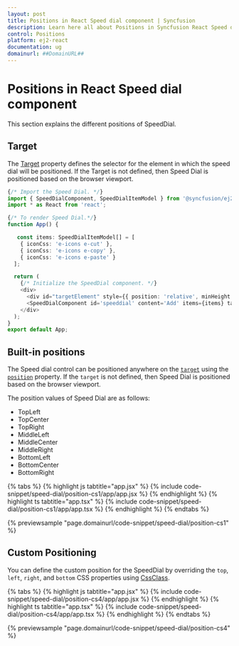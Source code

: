 ```yaml
---
layout: post
title: Positions in React Speed dial component | Syncfusion
description: Learn here all about Positions in Syncfusion React Speed dial component of Syncfusion Essential JS 2 and more.
control: Positions 
platform: ej2-react
documentation: ug
domainurl: ##DomainURL##
---
```


# Positions in React Speed dial component

This section explains the different positions of SpeedDial.

## Target

The [Target](https://helpej2.syncfusion.com/react/documentation/api/speed-dial#target) property defines the selector for the element in which the speed dial will be positioned. If the Target is not defined, then Speed Dial is positioned based on the browser viewport.

```ts
{/* Import the Speed Dial. */}
import { SpeedDialComponent, SpeedDialItemModel } from '@syncfusion/ej2-react-buttons';
import * as React from 'react';

{/* To render Speed Dial.*/}
function App() {

   const items: SpeedDialItemModel[] = [
    { iconCss: 'e-icons e-cut' },
    { iconCss: 'e-icons e-copy' },
    { iconCss: 'e-icons e-paste' }
  ];

  return (
    {/* Initialize the SpeedDial component. */}
    <div>
      <div id="targetElement" style={{ position: 'relative', minHeight: '350px', border: '1px solid' }}></div>
      <SpeedDialComponent id='speeddial' content='Add' items={items} target="#targetElement"></SpeedDialComponent>
    </div>
  );
}
export default App;
```

## Built-in positions

The Speed dial control can be positioned anywhere on the [`target`](https://ej2.syncfusion.com/react/documentation/api/speed-dial#target) using the [`position`](https://ej2.syncfusion.com/react/documentation/api/speed-dial#position) property. If the `target` is not defined, then Speed Dial is positioned based on the browser viewport.

The position values of Speed Dial are as follows:
* TopLeft
* TopCenter
* TopRight
* MiddleLeft
* MiddleCenter
* MiddleRight
* BottomLeft
* BottomCenter
* BottomRight

{% tabs %}
{% highlight js tabtitle="app.jsx" %}
{% include code-snippet/speed-dial/position-cs1/app/app.jsx %}
{% endhighlight %}
{% highlight ts tabtitle="app.tsx" %}
{% include code-snippet/speed-dial/position-cs1/app/app.tsx %}
{% endhighlight %}
{% endtabs %}

 {% previewsample "page.domainurl/code-snippet/speed-dial/position-cs1" %}

## Custom Positioning

You can define the custom position for the SpeedDial by overriding the `top`, `left`, `right`, and `bottom` CSS properties using [CssClass](https://helpej2.syncfusion.com/react/documentation/api/speed-dial#cssclass).

{% tabs %}
{% highlight js tabtitle="app.jsx" %}
{% include code-snippet/speed-dial/position-cs4/app/app.jsx %}
{% endhighlight %}
{% highlight ts tabtitle="app.tsx" %}
{% include code-snippet/speed-dial/position-cs4/app/app.tsx %}
{% endhighlight %}
{% endtabs %}

 {% previewsample "page.domainurl/code-snippet/speed-dial/position-cs4" %}
